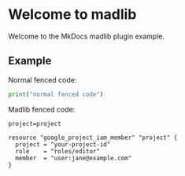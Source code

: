 # Welcome to madlib

Welcome to the MkDocs madlib plugin example.

## Example

Normal fenced code:

```python
print("normal fenced code")
```

Madlib fenced code:

```madlib
project=project

resource "google_project_iam_member" "project" {
  project = "your-project-id"
  role    = "roles/editor"
  member  = "user:jane@example.com"
}
```

